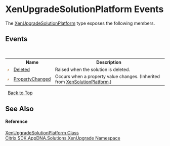 # XenUpgradeSolutionPlatform Events
 

The <a href="48bcdf7c-5ba9-7d5c-97a4-df0ee82d9c4b">XenUpgradeSolutionPlatform</a> type exposes the following members.


## Events
&nbsp;<table><tr><th></th><th>Name</th><th>Description</th></tr><tr><td>![Public event](media/pubevent.gif "Public event")</td><td><a href="6ed34a79-8c7a-234f-6056-4cf4acfa2a4f">Deleted</a></td><td>
Raised when the solution is deleted.</td></tr><tr><td>![Public event](media/pubevent.gif "Public event")</td><td><a href="0c663d0d-3cdb-f99d-7e86-c52c24e103a9">PropertyChanged</a></td><td>
Occurs when a property value changes.
 (Inherited from <a href="0e04915f-6b1a-0016-6a11-cd519e55dcbe">XenSolutionPlatform</a>.)</td></tr></table>&nbsp;
<a href="#xenupgradesolutionplatform-events">Back to Top</a>

## See Also


#### Reference
<a href="48bcdf7c-5ba9-7d5c-97a4-df0ee82d9c4b">XenUpgradeSolutionPlatform Class</a><br /><a href="2805b95f-a335-5d98-deaf-c0312b394eda">Citrix.SDK.AppDNA.Solutions.XenUpgrade Namespace</a><br />